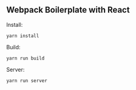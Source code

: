 ## Webpack Boilerplate with React

Install:
```
yarn install
```

Build:
```
yarn run build
```


Server:
```
yarn run server
```
